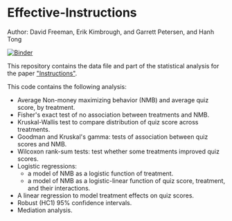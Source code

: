 # Effective-Instructions
Author: David Freeman, Erik Kimbrough, and Garrett Petersen, and Hanh Tong  

[![Binder](https://mybinder.org/badge_logo.svg)](https://mybinder.org/v2/gh/hanhtong/Effective-Instructions/HEAD)
 

This repository contains the data file and part of the statistical analysis for the paper ["Instructions"](https://link.springer.com/article/10.1007/s40881-018-0059-0?error=cookies_not_supported&error=cookies_not_supported&code=8fe07e78-e48f-4541-b975-ebbceaa213b5&code=cde031c5-f019-4626-96fb-600f2162fe77).  

This code contains the following analysis:
- Average Non-money maximizing behavior (NMB) and average quiz score, by treatment.
- Fisher's exact test of no association between treatments and NMB.
- Kruskal-Wallis test to compare distribution of quiz score across treatments.
- Goodman and Kruskal's gamma: tests of association between quiz scores and NMB.
- Wilcoxon rank-sum tests: test whether some treatments improved quiz scores.
- Logistic regressions:
  - a model of NMB as a logistic function of treatment.
  - a model of NMB as a logistic-linear function of quiz score, treatment, and their interactions.
- A linear regression to model treatment effects on quiz scores.
- Robust (HC1) 95% confidence intervals.
- Mediation analysis.
